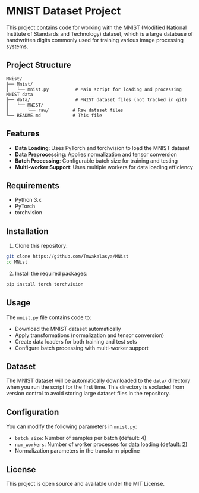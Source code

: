 # MNIST Dataset Project

This project contains code for working with the MNIST (Modified National Institute of Standards and Technology) dataset, which is a large database of handwritten digits commonly used for training various image processing systems.

## Project Structure

```
MNist/
├── Mnist/
│   └── mnist.py          # Main script for loading and processing MNIST data
├── data/                 # MNIST dataset files (not tracked in git)
│   └── MNIST/
│       └── raw/         # Raw dataset files
└── README.md            # This file
```

## Features

- **Data Loading**: Uses PyTorch and torchvision to load the MNIST dataset
- **Data Preprocessing**: Applies normalization and tensor conversion
- **Batch Processing**: Configurable batch size for training and testing
- **Multi-worker Support**: Uses multiple workers for data loading efficiency

## Requirements

- Python 3.x
- PyTorch
- torchvision

## Installation

1. Clone this repository:
```bash
git clone https://github.com/Tmwakalasya/MNist
cd MNist
```

2. Install the required packages:
```bash
pip install torch torchvision
```

## Usage

The `mnist.py` file contains code to:
- Download the MNIST dataset automatically
- Apply transformations (normalization and tensor conversion)
- Create data loaders for both training and test sets
- Configure batch processing with multi-worker support

## Dataset

The MNIST dataset will be automatically downloaded to the `data/` directory when you run the script for the first time. This directory is excluded from version control to avoid storing large dataset files in the repository.

## Configuration

You can modify the following parameters in `mnist.py`:
- `batch_size`: Number of samples per batch (default: 4)
- `num_workers`: Number of worker processes for data loading (default: 2)
- Normalization parameters in the transform pipeline

## License

This project is open source and available under the MIT License. 
